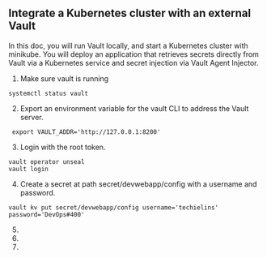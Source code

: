 ## Integrate a Kubernetes cluster with an external Vault
In this doc, you will run Vault locally, and start a Kubernetes cluster with minikube. You will deploy an application that retrieves secrets directly from Vault via a Kubernetes service and secret injection via Vault Agent Injector.

1. Make sure vault is running
```
systemctl status vault
```
2. Export an environment variable for the vault CLI to address the Vault server.
```
 export VAULT_ADDR='http://127.0.0.1:8200'
```
3. Login with the root token.
```
vault operator unseal
vault login
```
4. Create a secret at path secret/devwebapp/config with a username and password.
```
vault kv put secret/devwebapp/config username='techielins' password='DevOps#400'
```
5. 

6. 

7. 
